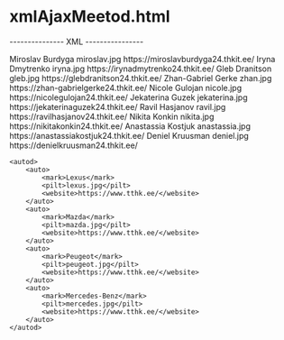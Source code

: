 # xmlAjaxMeetod.html



<!DOCTYPE html>
<html lang="et">
<head>
    <meta charset="UTF-8">
    <meta name="viewport" content="width=device-width, initial-scale=1.0">
    <title>Autode ja Õpilaste Kuvamine AJAX meetodi abil</title>
    <script src="https://code.jquery.com/jquery-3.7.1.min.js" integrity="sha256-/JqT3SQfawRcv/BIHPThkBvs0OEvtFFmqPF/lYI/Cxo=" crossorigin="anonymous"></script>
    <script>
        $(document).ready(function() {

            $.ajax({
                type: "GET",
                url: "data.xml",
                dataType: "xml",
                success: kuvaXML,
                error: vigaXML
            });
        });


        function vigaXML(xhr, status, error) {
            $("#vastus").append('<p style="color:red;">Probleemid XML failiga! Viga: ' + error + '</p>');
        }


        function kuvaXML(xml) {

            $("#kasutajadBody, #autodBody").empty();


            $(xml).find("kasutajad").find("kasutaja").each(function() {
                var name = $(this).find("nimi").text();
                var picture = $(this).find("pilt").text();
                var website = $(this).find("website").text();

                var userRow = `
                    <tr>
                        <td><img src="kasutajad/${picture}" alt="${name}" class="rounded-img"></td>
                        <td>${name}</td>
                        <td><a href="${website}" target="_blank">Website</a></td>
                    </tr>
                `;
                $("#kasutajadBody").append(userRow);
            });


            $(xml).find("autod").find("auto").each(function() {
                var mark = $(this).find("mark").text();
                var picture = $(this).find("pilt").text();
                var website = $(this).find("website").text();

                var carRow = `
                    <tr>
                        <td>${mark}</td>
                        <td><img src="pildid/${picture}" alt="${mark}" class="rounded-img"></td>
                        <td><a href="${website}" target="_blank">Külastama</a></td>
                    </tr>
                `;
                $("#autodBody").append(carRow);
            });


            $("#kasutajadTable, #autodTable").fadeIn();
        }
    </script>
    <style>
        table {
            width: 100%;
            border-collapse: collapse;
            margin-bottom: 20px;
        }

        th, td {
            padding: 10px;
            text-align: center;
            border: 1px solid #ddd;
        }

        th {
            background-color: #f4f4f4;
        }

        .rounded-img {
            width: 300px;
            height: 300px;
            border-radius: 70%;
        }

        #kasutajadTable, #autodTable {
            display: none;
            transition: opacity 0.5s ease;
        }

        #toggleButton {
            margin-top: 20px;
        }
    </style>
</head>
<body>
<h1>Autode ja Õpilaste Kuvamine AJAX meetodi abil</h1>

<button id="toggleButton">Näita/Peida Tabel</button>

<h2>Õpilased</h2>
<table id="kasutajadTable">
    <thead>
    <tr>
        <th>Pilt</th>
        <th>Nimi</th>
        <th>Veebileht</th>
    </tr>
    </thead>
    <tbody id="kasutajadBody"></tbody>
</table>

<h2>Autod</h2>
<table id="autodTable">
    <thead>
    <tr>
        <th>Mark</th>
        <th>Pilt</th>
        <th>Veebileht</th>
    </tr>
    </thead>
    <tbody id="autodBody"></tbody>
</table>

<h1>XML andmete lugemine jQuery abil</h1>
<a href="https://www.metshein.com/unit/xml-xml-andmete-lugemine-jquery-abil/">Leia rohkem teavet XML lugemise kohta jQuery abil</a>

<h2>
    AJAX (Asynchronous JavaScript and XML) on veebiarenduses kasutatav tehnoloogia, mis võimaldab veebilehtedel teha taustal serveripäringuid ja uuendada sisu ilma, et oleks vaja kogu lehte uuesti laadida. See muudab veebilehe interaktiivsemaks ja kiiremaks, kuna kasutaja saab jätkata teiste toimingutega, samal ajal kui server töötleb päringut.
</h2>

<div id="vastus"></div>

<script>

    $("#toggleButton").click(function() {
        $("#kasutajadTable, #autodTable").fadeToggle();
    });
</script>

</body>
</html>


--------------- XML ----------------

<?xml version="1.0" encoding="UTF-8" ?>
<root>
    <kasutajad>
        <kasutaja>
            <nimi>Miroslav Burdyga</nimi>
            <pilt>miroslav.jpg</pilt>
            <website>https://miroslavburdyga24.thkit.ee/</website>
        </kasutaja>
        <kasutaja>
            <nimi>Iryna Dmytrenko</nimi>
            <pilt>iryna.jpg</pilt>
            <website>https://irynadmytrenko24.thkit.ee/</website>
        </kasutaja>
        <kasutaja>
            <nimi>Gleb Dranitson</nimi>
            <pilt>gleb.jpg</pilt>
            <website>https://glebdranitson24.thkit.ee/</website>
        </kasutaja>
        <kasutaja>
            <nimi>Zhan-Gabriel Gerke</nimi>
            <pilt>zhan.jpg</pilt>
            <website>https://zhan-gabrielgerke24.thkit.ee/</website>
        </kasutaja>
        <kasutaja>
            <nimi>Nicole Gulojan</nimi>
            <pilt>nicole.jpg</pilt>
            <website>https://nicolegulojan24.thkit.ee/</website>
        </kasutaja>
        <kasutaja>
            <nimi>Jekaterina Guzek</nimi>
            <pilt>jekaterina.jpg</pilt>
            <website>https://jekaterinaguzek24.thkit.ee/</website>
        </kasutaja>
        <kasutaja>
            <nimi>Ravil Hasjanov</nimi>
            <pilt>ravil.jpg</pilt>
            <website>https://ravilhasjanov24.thkit.ee/</website>
        </kasutaja>
        <kasutaja>
            <nimi>Nikita Konkin</nimi>
            <pilt>nikita.jpg</pilt>
            <website>https://nikitakonkin24.thkit.ee/</website>
        </kasutaja>
        <kasutaja>
            <nimi>Anastassia Kostjuk</nimi>
            <pilt>anastassia.jpg</pilt>
            <website>https://anastassiakostjuk24.thkit.ee/</website>
        </kasutaja>
        <kasutaja>
            <nimi>Deniel Kruusman</nimi>
            <pilt>deniel.jpg</pilt>
            <website>https://denielkruusman24.thkit.ee/</website>
        </kasutaja>
    </kasutajad>

    <autod>
        <auto>
            <mark>Lexus</mark>
            <pilt>lexus.jpg</pilt>
            <website>https://www.tthk.ee/</website>
        </auto>
        <auto>
            <mark>Mazda</mark>
            <pilt>mazda.jpg</pilt>
            <website>https://www.tthk.ee/</website>
        </auto>
        <auto>
            <mark>Peugeot</mark>
            <pilt>peugeot.jpg</pilt>
            <website>https://www.tthk.ee/</website>
        </auto>
        <auto>
            <mark>Mercedes-Benz</mark>
            <pilt>mercedes.jpg</pilt>
            <website>https://www.tthk.ee/</website>
        </auto>
    </autod>
</root>
